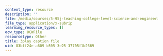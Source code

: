 ```yaml
---
content_type: resource
description: ''
file: /media/courses/5-95j-teaching-college-level-science-and-engineering-fall-2015/83bff24ea609b5053e2537705f1b2669_aGuZTE8-lOQ.srt
file_type: application/x-subrip
learning_resource_types: []
ocw_type: OCWFile
resourcetype: Other
title: 3play caption file
uid: 83bff24e-a609-b505-3e25-37705f1b2669
---
```

